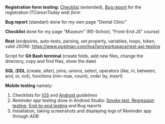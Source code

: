 **Registration form testing:** [Checklist](https://docs.google.com/spreadsheets/d/1qJnvanNQyvdgK9VbdKLJRN__sP_xyHEwWXZF1vwmr7E/edit#gid=0) (extended), [Bug report](https://docs.google.com/spreadsheets/d/1qJnvanNQyvdgK9VbdKLJRN__sP_xyHEwWXZF1vwmr7E/edit#gid=678321474) for the registration *ITCareerToday web form*

**Bug report** (standart) done for my own page "Dental Clinic"

**Checklist** done for my page "Museum" (RS-School, "Front-End JS" course)

**Rest** (endpoints, auto-tests, parsing, set property, variables, loops, token, valid JSON): https://www.postman.com/ilya7am/workspace/rest-api-testing 

Script for **Git Bash terminal** (create folds, add new files, change the directory, copy and find files, show the date)

**SQL** (**DDL** (create, alter), joins, unions, select, operators (like, in, between, and, or, not), functions (min-max, count), order by, insert) 

**Mobile testing** namely:
1. Checklists for [IOS](https://docs.google.com/spreadsheets/d/1_apA3vfzOpoUwxWh6M4kP7j3414XBQ6L9j-lQzhq9tA/edit?usp=sharing) and [Android](https://docs.google.com/spreadsheets/d/1_apA3vfzOpoUwxWh6M4kP7j3414XBQ6L9j-lQzhq9tA/edit#gid=529235356) *guidelines*
2. *Reminder app* testing done in Android Studio: [Smoke test, Regression testing](https://docs.google.com/spreadsheets/d/1flG9PAg1K_5ViZI81hyKomD0_H9HNYd6K6iXUmVG2lQ/edit#gid=0), [End-to-end testing](https://docs.google.com/spreadsheets/d/1flG9PAg1K_5ViZI81hyKomD0_H9HNYd6K6iXUmVG2lQ/edit#gid=428249171) and Bug reports
3. Installation, taking screenshots and displaying logs of Reminder app through *ADB* 
